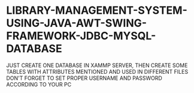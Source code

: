 # LIBRARY-MANAGEMENT-SYSTEM-USING-JAVA-AWT-SWING-FRAMEWORK-JDBC-MYSQL-DATABASE
JUST CREATE ONE DATABASE IN XAMMP SERVER, THEN CREATE SOME TABLES WITH ATTRIBUTES MENTIONED AND USED IN DIFFERENT FILES DON'T FORGET TO SET PROPER USERNAME AND PASSWORD ACCORDING TO YOUR PC
